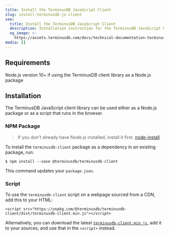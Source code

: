 ```yaml
---
title: Install the TerminusDB JavaScript Client
slug: install-terminusdb-js-client
seo:
  title: Install the TerminusDB JavaScript Client
  description: Installation instruction for the TerminusDB JavaScript Client
  og_image: >-
    https://assets.terminusdb.com/docs/technical-documentation-terminuscms-og.png
media: []
---
```


## Requirements

Node.js version 10+ if using the TerminusDB client library as a Node.js package

## Installation

The TerminusDB JavaScript client library can be used either as a Node.js package or as a script that runs in the browser.

### NPM Package

> If you don't already have Node.js installed, install it first. [node-install](https://docs.npmjs.com/downloading-and-installing-node-js-and-npm)

To install the `terminusdb-client` package as a dependency in an existing package, run:

```
$ npm install --save @terminusdb/terminusdb-client
```

This command updates your `package.json`.

### Script

To use the `terminusdb-client` script on a webpage sourced from a CDN, add this to your HTML:

```
<script src="https://unpkg.com/@terminusdb/terminusdb-client/dist/terminusdb-client.min.js"></script>
```

Alternatively, you can download the latest [`terminusdb-client.min.js`](https://unpkg.com/@terminusdb/terminusdb-client/dist/terminusdb-client.min.js), add it to your sources, and use that in the `<script>` instead.